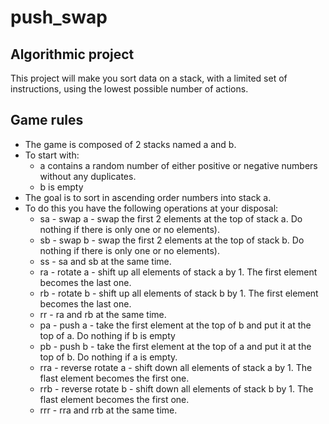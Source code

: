 # push_swap
## Algorithmic project
This project will make you sort data on a stack, with a limited set of instructions, using the lowest possible number of actions.
## Game rules 
* The game is composed of 2 stacks named a and b.
* To start with:
  * a contains a random number of either positive or negative numbers without any duplicates.
  * b is empty
* The goal is to sort in ascending order numbers into stack a.
* To do this you have the following operations at your disposal:
  * sa - swap a - swap the first 2 elements at the top of stack a. Do nothing if there is only one or no elements).
  * sb - swap b - swap the first 2 elements at the top of stack b. Do nothing if there is only one or no elements).
  * ss - sa and sb at the same time.
  * ra - rotate a - shift up all elements of stack a by 1. The first element becomes the last one.
  * rb - rotate b - shift up all elements of stack b by 1. The first element becomes the last one.
  * rr - ra and rb at the same time.
  * pa - push a - take the first element at the top of b and put it at the top of a. Do nothing if b is empty
  * pb - push b - take the first element at the top of a and put it at the top of b. Do nothing if a is empty.
  * rra - reverse rotate a - shift down all elements of stack a by 1. The flast element becomes the first one.
  * rrb - reverse rotate b - shift down all elements of stack b by 1. The flast element becomes the first one.
  * rrr - rra and rrb at the same time.
